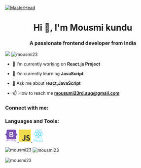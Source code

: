 
[![MasterHead](https://www.thinkwik.com/public/images/technology/android/banner.jpg)](https://rishavchanda.io)
<h1 align="center">Hi 👋, I'm Mousmi kundu</h1>
<h3 align="center">A passionate frontend developer from India</h3>
<img align="right alt="coding" width="400" src="https://c.tenor.com/w3APLkMuTX0AAAAM/computer-work.gif"

<p align="left"> <img src="https://komarev.com/ghpvc/?username=mousmi23&label=Profile%20views&color=0e75b6&style=flat" alt="mousmi23" /> </p>

- 🔭 I’m currently working on **React.js Project**

- 🌱 I’m currently learning **JavaScript**

- 💬 Ask me about **react,JavaScript**

- 📫 How to reach me **mousumi23rd.aug@gmail.com**

<h3 align="left">Connect with me:</h3>
<p align="left">
</p>

<h3 align="left">Languages and Tools:</h3>
<p align="left"> <a href="https://getbootstrap.com" target="_blank" rel="noreferrer"> <img src="https://raw.githubusercontent.com/devicons/devicon/master/icons/bootstrap/bootstrap-plain-wordmark.svg" alt="bootstrap" width="40" height="40"/> </a> <a href="https://developer.mozilla.org/en-US/docs/Web/JavaScript" target="_blank" rel="noreferrer"> <img src="https://raw.githubusercontent.com/devicons/devicon/master/icons/javascript/javascript-original.svg" alt="javascript" width="40" height="40"/> </a> <a href="https://reactjs.org/" target="_blank" rel="noreferrer"> <img src="https://raw.githubusercontent.com/devicons/devicon/master/icons/react/react-original-wordmark.svg" alt="react" width="40" height="40"/> </a> </p>

<p><img align="left" src="https://github-readme-stats.vercel.app/api/top-langs?username=mousmi23&show_icons=true&locale=en&layout=compact" alt="mousmi23" /></p>

<p>&nbsp;<img align="center" src="https://github-readme-stats.vercel.app/api?username=mousmi23&show_icons=true&locale=en" alt="mousmi23" /></p>

<p><img align="center" src="https://github-readme-streak-stats.herokuapp.com/?user=mousmi23&" alt="mousmi23" /></p>
